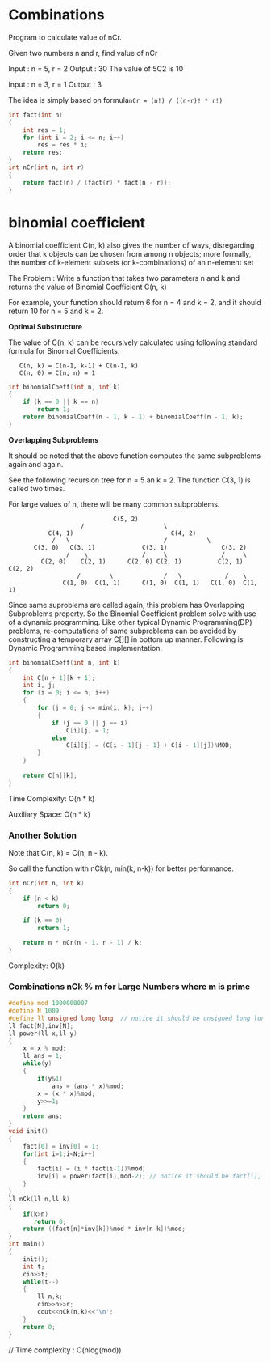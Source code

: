 # Combinations

Program to calculate value of nCr.
    
Given two numbers n and r, find value of nCr

Input :  n = 5, r = 2
Output : 30
The value of 5C2 is 10

Input : n = 3, r = 1
Output : 3

The idea is simply based on formula`nCr = (n!) / ((n-r)! * r!)`

```cpp
int fact(int n) 
{ 
    int res = 1; 
    for (int i = 2; i <= n; i++) 
        res = res * i; 
    return res; 
} 
int nCr(int n, int r) 
{ 
    return fact(n) / (fact(r) * fact(n - r)); 
} 
```

# binomial coefficient

A binomial coefficient C(n, k) also gives the number of ways, disregarding order
that k objects can be chosen from among n objects; more formally,
the number of k-element subsets (or k-combinations) of an n-element set

The Problem : Write a function that takes two parameters n and k and returns the value of Binomial Coefficient C(n, k)
    
For example, your function should return 6 for n = 4 and k = 2, and it should return 10 for n = 5 and k = 2.

**Optimal Substructure**

The value of C(n, k) can be recursively calculated using following standard formula for Binomial Coefficients.

```
   C(n, k) = C(n-1, k-1) + C(n-1, k)
   C(n, 0) = C(n, n) = 1
```
```CPP
int binomialCoeff(int n, int k)  
{  
    if (k == 0 || k == n)  
        return 1;  
    return binomialCoeff(n - 1, k - 1) + binomialCoeff(n - 1, k);  
}  
```
**Overlapping Subproblems**

It should be noted that the above function computes the same subproblems again and again.
    
See the following recursion tree for n = 5 an k = 2. The function C(3, 1) is called two times.
    
For large values of n, there will be many common subproblems.
```
                             C(5, 2)
                    /                      \
           C(4, 1)                           C(4, 2)
            /   \                          /           \
       C(3, 0)   C(3, 1)             C(3, 1)               C(3, 2)
                /    \               /     \               /     \
         C(2, 0)    C(2, 1)      C(2, 0) C(2, 1)          C(2, 1)  C(2, 2)
                   /        \              /   \            /    \
               C(1, 0)  C(1, 1)      C(1, 0)  C(1, 1)   C(1, 0)  C(1, 1)
```
Since same suproblems are called again, this problem has Overlapping Subproblems property.
So the Binomial Coefficient problem solve with use of a dynamic programming.
Like other typical Dynamic Programming(DP) problems, re-computations of same subproblems can be avoided by 
constructing a temporary array C[][] in bottom up manner. Following is Dynamic Programming based implementation.
```cpp
int binomialCoeff(int n, int k) 
{ 
    int C[n + 1][k + 1]; 
    int i, j;
    for (i = 0; i <= n; i++) 
    { 
        for (j = 0; j <= min(i, k); j++) 
        { 
            if (j == 0 || j == i) 
                C[i][j] = 1; 
            else
                C[i][j] = (C[i - 1][j - 1] + C[i - 1][j])%MOD; 
        } 
    } 
  
    return C[n][k]; 
} 
```
Time Complexity: O(n * k)

Auxiliary Space: O(n * k)

### Another Solution

Note that C(n, k) = C(n, n - k).

So call the function with nCk(n, min(k, n-k)) for better performance.
 
```cpp 
int nCr(int n, int k) 
{
    if (n < k)
        return 0;

    if (k == 0)
        return 1;

    return n * nCr(n - 1, r - 1) / k;
}
```
Complexity: O(k)

### Combinations nCk % m for Large Numbers where m is prime

```cpp
#define mod 1000000007
#define N 1009
#define ll unsigned long long  // notice it should be unsigned long long, there wrong answer with long long
ll fact[N],inv[N];
ll power(ll x,ll y)
{
    x = x % mod;
    ll ans = 1;
    while(y)
    {
        if(y&1)
            ans = (ans * x)%mod;
        x = (x * x)%mod;
        y>>=1;
    }
    return ans;
}
void init()
{
    fact[0] = inv[0] = 1;
    for(int i=1;i<N;i++)
    {
        fact[i] = (i * fact[i-1])%mod;
        inv[i] = power(fact[i],mod-2); // notice it should be fact[i], there was wrong answer with i
    }
}
ll nCk(ll n,ll k)
{
    if(k>n)
       return 0;
    return ((fact[n]*inv[k])%mod * inv[n-k])%mod;
}
int main()
{
    init();
    int t;
    cin>>t;
    while(t--)
    {
        ll n,k;
        cin>>n>>r;
        cout<<nCk(n,k)<<'\n';
    }
    return 0;
}
```
// Time complexity : O(nlog(mod))
